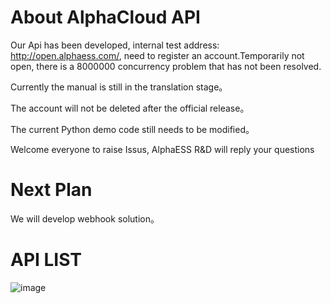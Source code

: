 # About AlphaCloud API

Our Api has been developed, internal test address: http://open.alphaess.com/, need to register an account.Temporarily not open, there is a 8000000 concurrency problem that has not been resolved.

Currently the manual is still in the translation stage。

The account will not be deleted after the official release。

The current Python demo code still needs to be modified。

Welcome everyone to raise Issus, AlphaESS R&D will reply your questions


# Next Plan

We will develop webhook solution。

# API LIST
![image](https://user-images.githubusercontent.com/117050711/219543876-09929ca3-6e80-4c38-a021-6b9c3224f5ff.png)

